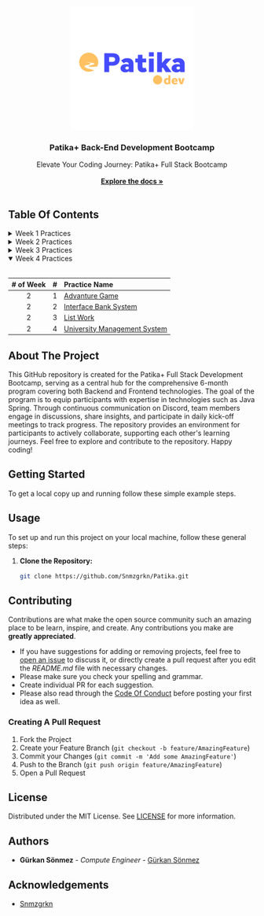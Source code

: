 <br/>
<p align="center">
  <a href="https://github.com/Snmzgrkn/Patika">
    <img src="images/patika.png" alt="Logo"  height="250">
  </a>

  <h3 align="center">Patika+ Back-End Development Bootcamp</h3>

  <p align="center">
    Elevate Your Coding Journey: Patika+ Full Stack Bootcamp
    <br/>
    <br/>
    <a href="https://github.com/Snmzgrkn/Patika"><strong>Explore the docs »</strong></a>
    <br/>
    <br/>
  </p>
</p>


## Table Of Contents

<details>
<summary>Week 1 Practices</summary>
<br>

|# of Week| #  | Practice Name|
|:---:    |---:|:----         |
| 1       | 1  | [Arithmetic Operation and Priority](https://github.com/Snmzgrkn/Patika/blob/master/src/Week_01/AritmetikIslemVeOncelik/AritmetikIslemVeOncelik.java)|
| 1       | 2  | [Leap Calculation](https://github.com/Snmzgrkn/Patika/blob/master/src/Week_01/ArtikYilHesaplama/ArtikYilHesaplama.java)|
| 1       | 3  | [Prime Numbers 100'](https://github.com/Snmzgrkn/Patika/blob/master/src/Week_01/AsalSayi100/AsalSayi100.java)|
| 1       | 4  | [Calculator](https://github.com/Snmzgrkn/Patika/blob/master/src/Week_01/Calculator/Calculator.java)|
| 1       | 5 | [Chinese zodiac](https://github.com/Snmzgrkn/Patika/blob/master/src/Week_01/CinZodyagi/CinZodyagi.java)|
| 1       | 6 | [Fibonacci](https://github.com/Snmzgrkn/Patika/blob/master/src/Week_01/Fibonacci/Fibonacci.java)|
| 1       | 7 | [Flight Ticket Calculation](https://github.com/Snmzgrkn/Patika/tree/master/src/Week_01/FlightTicketCalculation)|
| 1       | 8 | [Login](https://github.com/Snmzgrkn/Patika/tree/master/src/Week_01/Login)|
| 1       | 9 | [Grocery Store Program](https://github.com/Snmzgrkn/Patika/tree/master/src/Week_01/ManavKasaProgrami)|
| 1       | 10 | [Find Min and Max](https://github.com/Snmzgrkn/Patika/tree/master/src/Week_01/MinVeMaxDegeriBulma)|
| 1       | 11 | [Perfect Number](https://github.com/Snmzgrkn/Patika/blob/master/src/Week_01/MukemmelSayiBulma/MukemmelSayiBulma.java)|
| 1       | 12 | [Reverse Triangle](https://github.com/Snmzgrkn/Patika/tree/master/src/Week_01/TersUcgen)|
| 1       | 13 | [Type Conversion](https://github.com/Snmzgrkn/Patika/tree/master/src/Week_01/TipDonusum)|
| 1       | 14 | [Body Mass Index Calculation](https://github.com/Snmzgrkn/Patika/tree/master/src/Week_01/V%C3%BCcutKitleEndeksiHesaplama)|

</details>

<details>
<summary>Week 2 Practices</summary>
<br>

|# of Week| #  | Practice Name|
|:---:    |---:|:----         |
| 2       | 1  | [Advanced Calculator](https://github.com/Snmzgrkn/Patika/blob/master/src/Week_02/AdvancedCalculator/AdvancedCalculator.java)|
| 2       | 2  | [Array Find Min and Max](https://github.com/Snmzgrkn/Patika/blob/master/src/Week_02/ArrayFindMinMax/Main.java)|
| 2       | 3  | [Box Game](https://github.com/Snmzgrkn/Patika/tree/master/src/Week_02/BoxGame)|
| 2       | 4  | [Creating Method by Pattern](https://github.com/Snmzgrkn/Patika/blob/master/src/Week_02/CreatingMethodByPattern/CreatingMethodByPattern.java)|
| 2       | 5 | [Exponential Number Calculation](https://github.com/Snmzgrkn/Patika/blob/master/src/Week_02/ExponentialNumberCalculation/ExponentialNumberCalculation.java)|
| 2       | 6 | [Fibonacci with Recursive](https://github.com/Snmzgrkn/Patika/blob/master/src/Week_02/FibonacciWithRecursive/FibonacciWithRecursive.java)|
| 2       | 7 | [Harmonic Array](https://github.com/Snmzgrkn/Patika/blob/master/src/Week_02/HarmonicArray/Main.java)|
| 2       | 8 | [Letter Array](https://github.com/Snmzgrkn/Patika/blob/master/src/Week_02/LetterArray/LetterArray.java)|
| 2       | 9 | [Palindrome Number](https://github.com/Snmzgrkn/Patika/blob/master/src/Week_02/PalindromeNumber/PalindromeNumber.java)|
| 2       | 10 | [Palindromic](https://github.com/Snmzgrkn/Patika/blob/master/src/Week_02/Palindromic/Main.java)|
| 2       | 11 | [Prime Number](https://github.com/Snmzgrkn/Patika/blob/master/src/Week_02/PrimeNumber/PrimeNumber.java)|
| 2       | 12 | [Repetitive Even Numbers in Array](https://github.com/Snmzgrkn/Patika/blob/master/src/Week_02/RepetitiveEvenNumbersArray/Main.java)|
| 2       | 13 | [Salary Calculation](https://github.com/Snmzgrkn/Patika/tree/master/src/Week_02/SalaryCalculation)|
| 2       | 14 | [Sort Array Elements](https://github.com/Snmzgrkn/Patika/blob/master/src/Week_02/SortArrayElements/Main.java)|
| 2       | 15 | [Student Information System](https://github.com/Snmzgrkn/Patika/tree/master/src/Week_02/StudentInformationSystem)|
| 2       | 16 | [Transpose Array](https://github.com/Snmzgrkn/Patika/blob/master/src/Week_02/TransposeArray/Main.java)|


</details>

<details>
<summary>Week 3 Practices</summary>
<br>

|# of Week| #  | Practice Name|
|:---:    |---:|:----         |
| 2       | 1  | [Mine Sweeper Game](https://github.com/Snmzgrkn/Patika-Projects/tree/main/MineSweeper)|
</details>

<details open>
<summary>Week 4 Practices</summary>
<br>

|# of Week| #  | Practice Name|
|:---:    |---:|:----         |
| 2       | 1  | [Advanture Game](https://github.com/Snmzgrkn/Patika/tree/master/src/Week_04/AdventureGame)|
| 2       | 2  | [Interface Bank System](https://github.com/Snmzgrkn/Patika/tree/master/src/Week_04/InterfaceBankSystem)|
| 2       | 3  | [List Work](https://github.com/Snmzgrkn/Patika/tree/master/src/Week_04/ListWork)|
| 2       | 4  | [University Management System](https://github.com/Snmzgrkn/Patika/tree/master/src/Week_04/UniversityManagementSystem)|

</details>



## About The Project

This GitHub repository is created for the Patika+ Full Stack Development Bootcamp, serving as a central hub for the comprehensive 6-month program covering both Backend and Frontend technologies. The goal of the program is to equip participants with expertise in technologies such as Java Spring. Through continuous communication on Discord, team members engage in discussions, share insights, and participate in daily kick-off meetings to track progress. The repository provides an environment for participants to actively collaborate, supporting each other's learning journeys. Feel free to explore and contribute to the repository. Happy coding!

## Getting Started

To get a local copy up and running follow these simple example steps.

## Usage

To set up and run this project on your local machine, follow these general steps:

1. **Clone the Repository:**
   ```bash
   git clone https://github.com/Snmzgrkn/Patika.git


## Contributing

Contributions are what make the open source community such an amazing place to be learn, inspire, and create. Any contributions you make are **greatly appreciated**.
* If you have suggestions for adding or removing projects, feel free to [open an issue](https://github.com/Snmzgrkn/Patika/issues/new) to discuss it, or directly create a pull request after you edit the *README.md* file with necessary changes.
* Please make sure you check your spelling and grammar.
* Create individual PR for each suggestion.
* Please also read through the [Code Of Conduct](https://github.com/Snmzgrkn/Patika/blob/main/CODE_OF_CONDUCT.md) before posting your first idea as well.

### Creating A Pull Request

1. Fork the Project
2. Create your Feature Branch (`git checkout -b feature/AmazingFeature`)
3. Commit your Changes (`git commit -m 'Add some AmazingFeature'`)
4. Push to the Branch (`git push origin feature/AmazingFeature`)
5. Open a Pull Request

## License

Distributed under the MIT License. See [LICENSE](https://github.com/Snmzgrkn/Patika/blob/main/LICENSE.md) for more information.

## Authors

* **Gürkan Sönmez** - *Compute Engineer* - [Gürkan Sönmez](https://github.com/Snmzgrkn/) 
## Acknowledgements

* [Snmzgrkn](https://github.com/Snmzgrkn/)

